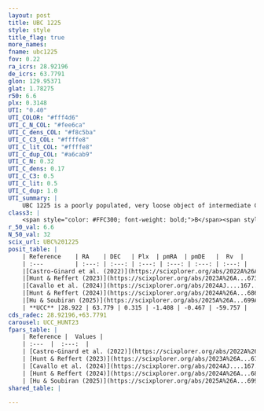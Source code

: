 ```yaml
---
layout: post
title: UBC 1225
style: style
title_flag: true
more_names: 
fname: ubc1225
fov: 0.22
ra_icrs: 28.92196
de_icrs: 63.7791
glon: 129.95371
glat: 1.78275
r50: 6.6
plx: 0.3148
UTI: "0.40"
UTI_COLOR: "#fff4d6"
UTI_C_N_COL: "#fee6ca"
UTI_C_dens_COL: "#f8c5ba"
UTI_C_C3_COL: "#ffffe8"
UTI_C_lit_COL: "#ffffe8"
UTI_C_dup_COL: "#a6cab9"
UTI_C_N: 0.32
UTI_C_dens: 0.17
UTI_C_C3: 0.5
UTI_C_lit: 0.5
UTI_C_dup: 1.0
UTI_summary: |
    UBC 1225 is a poorly populated, very loose object of intermediate C3 quality. It was recently reported but it is moderately studied in the literature.
class3: |
    <span style="color: #FFC300; font-weight: bold;">B</span><span style="color: #FFC300; font-weight: bold;">B</span>
r_50_val: 6.6
N_50_val: 32
scix_url: UBC%201225
posit_table: |
    | Reference    | RA    | DEC   | Plx  | pmRA  | pmDE   |  Rv  |
    | :---         | :---: | :---: | :---: | :---: | :---: | :---: |
    |[Castro-Ginard et al. (2022)](https://scixplorer.org/abs/2022A%26A...661A.118C) | 28.84 | 63.78 | 0.32 | -1.41 | -0.47 | -60.41 |
    |[Hunt & Reffert (2023)](https://scixplorer.org/abs/2023A%26A...673A.114H) | 28.937 | 63.78 | 0.321 | -1.375 | -0.46 | -60.788 |
    |[Cavallo et al. (2024)](https://scixplorer.org/abs/2024AJ....167...12C) | 28.908 | 63.789 | 0.32 | -- | -- | -- |
    |[Hunt & Reffert (2024)](https://scixplorer.org/abs/2024A%26A...686A..42H) | 28.937 | 63.78 | 0.321 | -1.375 | -0.46 | -60.788 |
    |[Hu & Soubiran (2025)](https://scixplorer.org/abs/2025A%26A...699A.246H) | 28.908 | 63.789 | -- | -- | -- | -- |
    | **UCC** |28.922 | 63.779 | 0.315 | -1.408 | -0.467 | -59.757 | 
cds_radec: 28.92196,+63.7791
carousel: UCC_HUNT23
fpars_table: |
    | Reference |  Values |
    | :---  |  :---:  |
    | [Castro-Ginard et al. (2022)](https://scixplorer.org/abs/2022A%26A...661A.118C) | `AV=2.075, Dist=3430, logAge=8.882` |
    | [Hunt & Reffert (2023)](https://scixplorer.org/abs/2023A%26A...673A.114H) | `AV50=2.744, diffAV50=1.942, MOD50=12.356, logAge50=8.251` |
    | [Cavallo et al. (2024)](https://scixplorer.org/abs/2024AJ....167...12C) | `AV50=2.23, dMod50=11.96, logAge50=8.98, [Fe/H]50=0.22` |
    | [Hunt & Reffert (2024)](https://scixplorer.org/abs/2024A%26A...686A..42H) | `MassJ=358.241` |
    | [Hu & Soubiran (2025)](https://scixplorer.org/abs/2025A%26A...699A.246H) | `MA22=-0.07, MA23f=-0.26, MA23g=-0.07, MZ23=-0.26, MK24=-0.18, MF24=-0.26` |
shared_table: |
    
---
```

